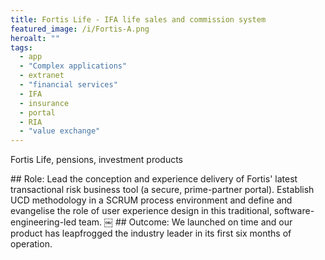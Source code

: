 ```yaml
---
title: Fortis Life - IFA life sales and commission system
featured_image: /i/Fortis-A.png
heroalt: ""
tags:
  - app
  - "Complex applications"
  - extranet
  - "financial services"
  - IFA
  - insurance
  - portal
  - RIA
  - "value exchange" 
---
```


Fortis Life, pensions, investment products

## Role:
Lead the conception and experience delivery of Fortis' latest transactional risk business tool (a secure, prime-partner portal). Establish UCD methodology in a SCRUM process environment and define and evangelise the role of user experience design in this traditional, software-engineering-led team.
￼
## Outcome:
We launched on time and our product has leapfrogged the industry leader in its first six months of operation.
